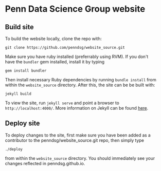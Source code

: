 # Penn Data Science Group website

## Build site

To build the website locally, clone the repo with:

```
git clone https://github.com/penndsg/website_source.git
```

Make sure you have ruby installed (preferrably using RVM). If you don't have the `bundler` gem installed, install it by typing

```
gem install bundler
```

Then install necessary Ruby dependencies by running `bundle install` from within the `website_source` directory.  After this, the site can be be built with:

```
jekyll build
```

To view the site, run `jekyll serve` and point a browser to `http://localhost:4000/`.  More information on Jekyll can be found [here](http://jekyllrb.com/).

## Deploy site

To deploy changes to the site, first make sure you have been added as a contributor to the penndsg/website_source.git repo, then simply type

```
./deploy
```

from within the `website_source` directory. You should immediately see your changes reflected in penndsg.github.io.
